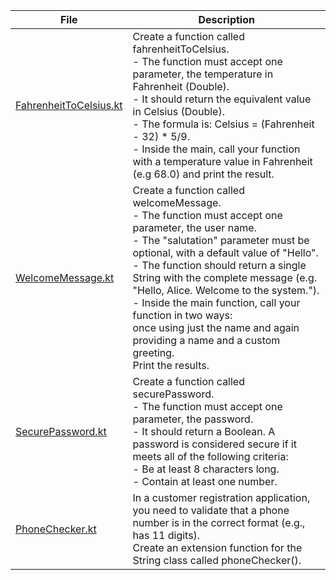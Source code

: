 | File                                             | Description                                                                                                                                                                                                                                                                                                                                                                                                                                                                                     |
|--------------------------------------------------|-------------------------------------------------------------------------------------------------------------------------------------------------------------------------------------------------------------------------------------------------------------------------------------------------------------------------------------------------------------------------------------------------------------------------------------------------------------------------------------------------|
| [FahrenheitToCelsius.kt](FahrenheitToCelsius.kt) | Create a function called fahrenheitToCelsius. <br/>- The function must accept one parameter, the temperature in Fahrenheit (Double). <br/>- It should return the equivalent value in Celsius (Double). <br/>- The formula is: Celsius = (Fahrenheit - 32) * 5/9. <br/>- Inside the main, call your function with a temperature value in Fahrenheit (e.g 68.0) and print the result.                                                                                                             |           
| [WelcomeMessage.kt](WelcomeMessage.kt)           | Create a function called welcomeMessage. <br/>- The function must accept one parameter, the user name. <br/>- The "salutation" parameter must be optional, with a default value of "Hello". <br/>- The function should return a single String with the complete message (e.g. "Hello, Alice. Welcome to the system."). <br/>- Inside the main function, call your function in two ways: <br/>once using just the name and again providing a name and a custom greeting. <br/>Print the results. |
| [SecurePassword.kt](SecurePassword.kt)           | Create a function called securePassword. <br/>- The function must accept one parameter, the password. <br/>- It should return a Boolean. A password is considered secure if it meets all of the following criteria: <br/>- Be at least 8 characters long. <br/>- Contain at least one number.                                                                                                                                                                                                   |
| [PhoneChecker.kt](PhoneChecker.kt)               | In a customer registration application, you need to validate that a phone number is in the correct format (e.g., has 11 digits). <br/>Create an extension function for the String class called phoneChecker().                                                                                                                                                                                                                                                                                  |
